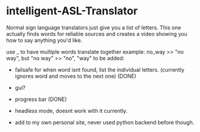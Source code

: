﻿# intelligent-ASL-Translator

Normal sign language translators just give you a list of letters.
This one actually finds words for reliable sources and creates a video showing you how to say anything you'd like.

use _ to have multiple words translate together example: no_way >> "no way", but "no way" >> "no", "way"
to be added:
- failsafe for when word isnt found, list the individual letters. (currently ignores word and moves to the next one) (DONE)

- gui?
- progress bar (DONE)
- headless mode, doesnt work with it currently.

- add to my own personal site, never used python backend before though.
